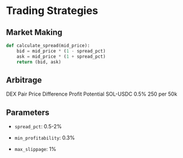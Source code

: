 # Trading Strategies

## Market Making

```python
def calculate_spread(mid_price):
    bid = mid_price * (1 - spread_pct)
    ask = mid_price * (1 + spread_pct)
    return (bid, ask)
```
## Arbitrage
DEX Pair	Price Difference	Profit Potential
SOL-USDC	0.5%	            250 per 50k

## Parameters
- `spread_pct`: 0.5-2%

- `min_profitability`: 0.3%

- `max_slippage`: 1%